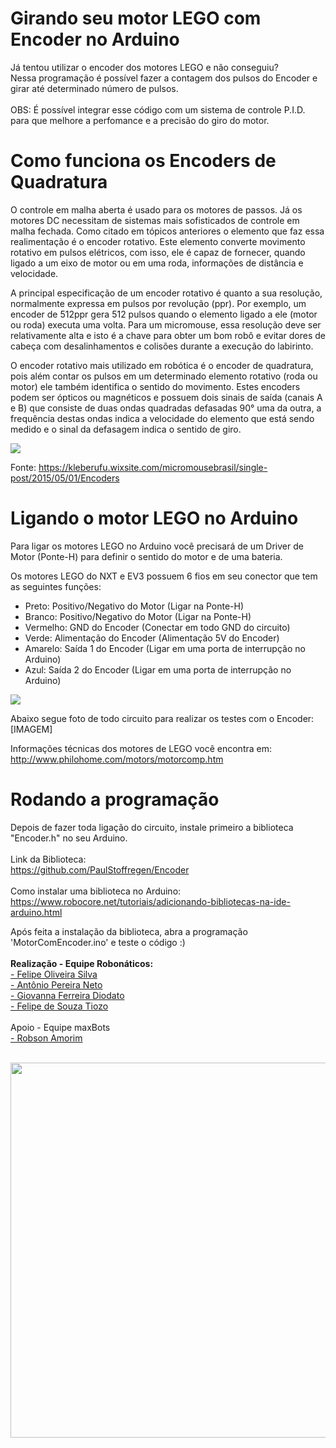 # Girando seu motor LEGO com Encoder no Arduino

Já tentou utilizar o encoder dos motores LEGO e não conseguiu? <br>
Nessa programação é possível fazer a contagem dos pulsos do Encoder e girar até determinado número de pulsos.<br><br>
OBS: É possível integrar esse código com um sistema de controle P.I.D. para que melhore a perfomance e a precisão do giro do motor.

# Como funciona os Encoders de Quadratura
O controle em malha aberta é usado para os motores de passos. Já os motores DC necessitam de sistemas mais sofisticados de controle em malha fechada. Como citado em tópicos anteriores o elemento que faz essa realimentação é o encoder rotativo. Este elemento converte movimento rotativo em pulsos elétricos, com isso, ele é capaz de fornecer, quando ligado a um eixo de motor ou em uma roda, informações de distância e velocidade.

A principal especificação de um encoder rotativo é quanto a sua resolução, normalmente expressa em pulsos por revolução (ppr). Por exemplo, um encoder de 512ppr gera 512 pulsos quando o elemento ligado a ele (motor ou roda) executa uma volta. Para um micromouse, essa resolução deve ser relativamente alta e isto é a chave para obter um bom robô e evitar dores de cabeça com desalinhamentos e colisões durante a execução do labirinto.
 
O encoder rotativo mais utilizado em robótica é o encoder de quadratura, pois além contar os pulsos em um determinado elemento rotativo (roda ou motor) ele também identifica o sentido do movimento. Estes encoders podem ser ópticos ou magnéticos e possuem dois sinais de saída (canais A e B) que consiste de duas ondas quadradas defasadas 90° uma da outra, a frequência destas ondas indica a velocidade do elemento que está sendo medido e o sinal da defasagem indica o sentido de giro.

<img src="https://github.com/FeoSilva/MotorComEncoder/blob/master/enc_quadratura.jpg"/>

Fonte: https://kleberufu.wixsite.com/micromousebrasil/single-post/2015/05/01/Encoders

# Ligando o motor LEGO no Arduino

Para ligar os motores LEGO no Arduino você precisará de um Driver de Motor (Ponte-H) para definir o sentido do motor e de uma bateria.

Os motores LEGO do NXT e EV3 possuem 6 fios em seu conector que tem as seguintes funções:
- Preto: Positivo/Negativo do Motor (Ligar na Ponte-H)
- Branco: Positivo/Negativo do Motor (Ligar na Ponte-H)
- Vermelho: GND do Encoder (Conectar em todo GND do circuito)
- Verde: Alimentação do Encoder (Alimentação 5V do Encoder)
- Amarelo: Saída 1 do Encoder (Ligar em uma porta de interrupção no Arduino)
- Azul: Saída 2 do Encoder (Ligar em uma porta de interrupção no Arduino)

<img src="https://github.com/FeoSilva/MotorComEncoder/blob/master/lego_connector_output.gif" />

Abaixo segue foto de todo circuito para realizar os testes com o Encoder:
[IMAGEM]

Informações técnicas dos motores de LEGO você encontra em: <br>
http://www.philohome.com/motors/motorcomp.htm

# Rodando a programação

Depois de fazer toda ligação do circuito, instale primeiro a biblioteca "Encoder.h" no seu Arduino.<br><br>
Link da Biblioteca: <br>
https://github.com/PaulStoffregen/Encoder<br><br>
Como instalar uma biblioteca no Arduino: <br>
https://www.robocore.net/tutoriais/adicionando-bibliotecas-na-ide-arduino.html

Após feita a instalação da biblioteca, abra a programação 'MotorComEncoder.ino' e teste o código :)
<br><br>
<b>Realização - Equipe Robonáticos:</b><br>
<a href="https://github.com/FeoSilva">- Felipe Oliveira Silva </a><br>
<a href="https://github.com/Antonio6745">- Antônio Pereira Neto </a><br>
<a href="https://github.com/giovannadiodato">- Giovanna Ferreira Diodato</a><br>
<a href="https://github.com/felipetiozo">- Felipe de Souza Tiozo</a><br>
<br>
Apoio - Equipe maxBots<br>
<a href="https://github.com/RobAmorim">- Robson Amorim</a><br><br>
<p align="center"><img src="https://github.com/FeoSilva/OBR-2017/blob/master/M%C3%ADdia/Equipe.jpg" width="600"/></p>
